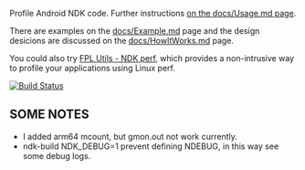 Profile Android NDK code. Further instructions [on the docs/Usage.md page][Usage].

There are examples on the [docs/Example.md][Example] page and the design desicions are discussed on the [docs/HowItWorks.md][HowItWorks] page.

You could also try [FPL Utils - NDK perf](https://google.github.io/fplutil/android_ndk_perf.html),
which provides a non-intrusive way to profile your applications using Linux perf.


[![Build Status](https://travis-ci.org/richq/android-ndk-profiler.png)](https://travis-ci.org/richq/android-ndk-profiler)

[Usage]: https://github.com/richq/android-ndk-profiler/blob/master/docs/Usage.md
[Example]: https://github.com/richq/android-ndk-profiler/blob/master/docs/Example.md
[HowItWorks]: https://github.com/richq/android-ndk-profiler/blob/master/docs/HowItWorks.md


## SOME NOTES
* I added arm64 mcount, but gmon.out not work currently.
* ndk-build NDK_DEBUG=1 prevent defining NDEBUG, in this way see some debug logs.
